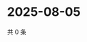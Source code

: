 # 2025-08-05

共 0 条

<!-- BEGIN ZHIHUQUESTIONS -->
<!-- 最后更新时间 Tue Aug 05 2025 02:18:16 GMT+0800 (China Standard Time) -->

<!-- END ZHIHUQUESTIONS -->

